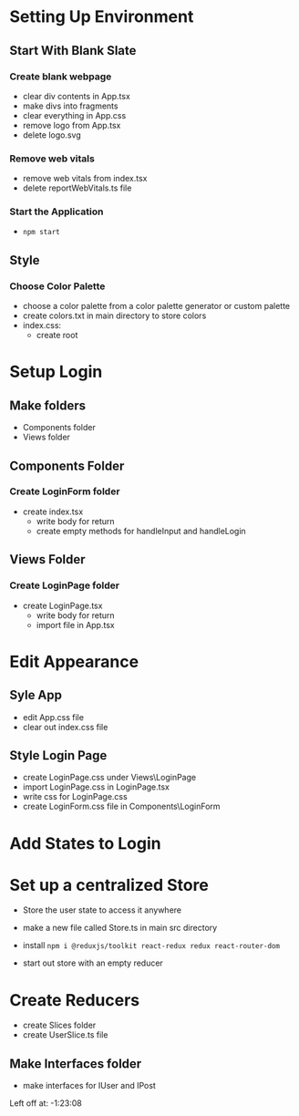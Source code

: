 # Setting Up Environment

## Start With Blank Slate

### Create blank webpage

- clear div contents in App.tsx
- make divs into fragments
- clear everything in App.css
- remove logo from App.tsx
- delete logo.svg

### Remove web vitals

- remove web vitals from index.tsx
- delete reportWebVitals.ts file

### Start the Application

- `npm start`

## Style

### Choose Color Palette

- choose a color palette from a color palette generator or custom palette
- create colors.txt in main directory to store colors
- index.css:
    - create root


# Setup Login

## Make folders

- Components folder
- Views folder

## Components Folder

### Create LoginForm folder

- create index.tsx
    - write body for return
    - create empty methods for handleInput and handleLogin

## Views Folder

### Create LoginPage folder

- create LoginPage.tsx
    - write body for return
    - import file in App.tsx

# Edit Appearance

## Syle App

- edit App.css file
- clear out index.css file

## Style Login Page

- create LoginPage.css under Views\LoginPage
- import LoginPage.css in LoginPage.tsx
- write css for LoginPage.css
- create LoginForm.css file in Components\LoginForm

# Add States to Login

# Set up a centralized Store

- Store the user state to access it anywhere

- make a new file called Store.ts in main src directory
- install `npm i @reduxjs/toolkit react-redux redux react-router-dom`
- start out store with an empty reducer

# Create Reducers

- create Slices folder
- create UserSlice.ts file

## Make Interfaces folder

- make interfaces for IUser and IPost

Left off at: -1:23:08